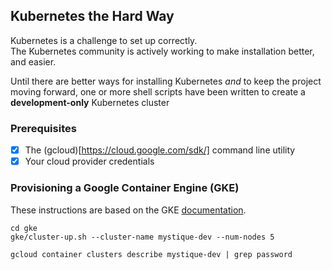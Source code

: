 ## Kubernetes the Hard Way  
Kubernetes is a challenge to set up correctly.  
The Kubernetes community is actively working to make installation better, and easier. 
   
Until there are better ways for installing Kubernetes *and* to keep the project moving forward, 
one or more shell scripts have been written to create a **development-only** Kubernetes cluster 
   
### Prerequisites   
- [x] The (gcloud)[https://cloud.google.com/sdk/] command line utility  
- [x] Your cloud provider credentials  
   
### Provisioning a Google Container Engine (GKE)   
These instructions are based on the GKE [documentation](https://cloud.google.com/container-engine/docs/clusters/operations).  
```
cd gke
gke/cluster-up.sh --cluster-name mystique-dev --num-nodes 5

gcloud container clusters describe mystique-dev | grep password
```
